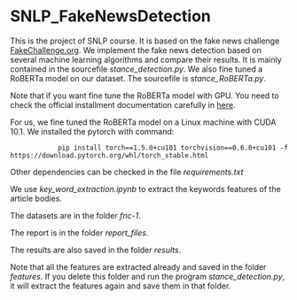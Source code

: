 # SNLP_FakeNewsDetection

This is the project of SNLP course. It is based on the fake news challenge [FakeChallenge.org](http://fakenewschallenge.org). We implement the fake news detection based on several machine learning algorithms and compare their results. It is mainly contained in the sourcefile *stance_detection.py*. We also fine tuned a RoBERTa model on our dataset. The sourcefile is *stance_RoBERTa.py*. 

Note that if you want fine tune the RoBERTa model with GPU. You need to check the official installment documentation carefully in [here](https://pytorch.org/). 

For us, we fine tuned the RoBERTa model on a Linux machine with CUDA 10.1. We installed the pytorch with command:
                
                pip install torch==1.5.0+cu101 torchvision==0.6.0+cu101 -f https://download.pytorch.org/whl/torch_stable.html

Other dependencies can be checked in the file *requirements.txt*

We use *key_word_extraction.ipynb* to extract the keywords features of the article bodies.

The datasets are in the folder *fnc-1*.

The report is in the folder *report_files*.

The results are also saved in the folder *results*.

Note that all the features are extracted already and saved in the folder *features*. If you delete this folder and run the program *stance_detection.py*, it will extract the features again and save them in that folder.
